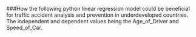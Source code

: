 ###How the following python linear regression model could be beneficial for traffic accident analysis and prevention in underdeveloped countries. The independent and dependent values being the Age_of_Driver and Speed_of_Car.

